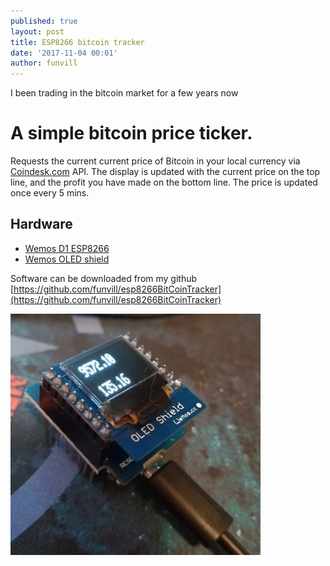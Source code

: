 ```yaml
---
published: true
layout: post
title: ESP8266 bitcoin tracker
date: '2017-11-04 00:01'
author: funvill
---
```

I been trading in the bitcoin market for a few years now

# A simple bitcoin price ticker. 
Requests the current current price of Bitcoin in your local currency via [Coindesk.com](https://coindesk.com/) API. The display is updated with the current price on the top line, and the profit you have made on the bottom line. The price is updated once every 5 mins. 

## Hardware

- [Wemos D1 ESP8266](https://www.wemos.cc/)
- [Wemos OLED shield](https://www.aliexpress.com/store/product/OLED-Shield-for-WeMos-D1-mini-0-66-inch-64X48-IIC-I2C/1331105_32627787079.html)

Software can be downloaded from my github [https://github.com/funvill/esp8266BitCoinTracker](https://github.com/funvill/esp8266BitCoinTracker)

<img src="/public/uploads/bitcointracker.jpg" alt="ESP8266 Bitcoin tracker"/>
